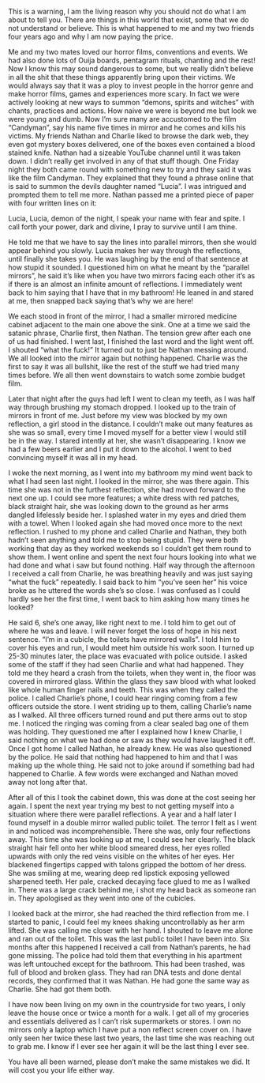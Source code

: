 This is a warning, I am the living reason why you should not do what I am about to tell you. There are things in this world that exist, some that we do not understand or believe. This is what happened to me and my two friends four years ago and why I am now paying the price.

Me and my two mates loved our horror films, conventions and events. We had also done lots of Ouija boards, pentagram rituals, chanting and the rest! Now I know this may sound dangerous to some, but we really didn’t believe in all the shit that these things apparently bring upon their victims. 
We would always say that it was a ploy to invest people in the horror genre and make horror films, games and experiences more scary.  In fact we were actively looking at new ways to summon “demons, spirits and witches” with chants, practices and actions. 
How naive we were is beyond me but look we were young and dumb. Now I’m sure many are accustomed to the film “Candyman”, say his name five times in mirror and he comes and kills his victims. My friends Nathan and Charlie liked to browse the dark web, they even got mystery boxes delivered, one of the boxes even contained a blood stained knife. Nathan had a sizeable YouTube channel until it was taken down. I didn’t really get involved in any of that stuff though. One Friday night they both came round with something new to try and they said it was like the film Candyman. They explained that they found a phrase online that is said to summon the devils daughter named “Lucia”. I was intrigued and prompted them to tell me more. Nathan passed me a printed piece of paper with four written lines on it:

Lucia, Lucia, demon of the night,
I speak your name with fear and spite.
I call forth your power, dark and divine,
I pray to survive until I am thine.

He told me that we have to say the lines into parallel mirrors, then she would appear behind you slowly. Lucia makes her way through the reflections, until finally she takes you. He was laughing by the end of that sentence at how stupid it sounded. I questioned him on what he meant by the “parallel mirrors”, he said it’s like when you have two mirrors facing each other it’s as if there is an almost an infinite amount of reflections. I immediately went back to him saying that I have that in my bathroom! He leaned in and stared at me, then snapped back saying that’s why we are here!

We each stood in front of the mirror, I had a smaller mirrored medicine cabinet adjacent to the main one above the sink. One at a time we said the satanic phrase, Charlie first, then Nathan. The tension grew after each one of us had finished. I went last, I finished the last word and the light went off. I shouted “what the fuck!” It turned out to just be Nathan messing around. We all looked into the mirror again but nothing happened. Charlie was the first to say it was all bullshit, like the rest of the stuff we had tried many times before. We all then went downstairs to watch some zombie budget film.

Later that night after the guys had left I went to clean my teeth, as I was half way through  brushing my stomach dropped. I looked up to the train of mirrors in front of me. Just before my view was blocked by my own reflection, a girl stood in the distance. I couldn’t make out many features as she was so small, every time I moved myself for a better view I would still be in the way. I stared intently at her, she wasn’t disappearing. I know we had a few beers earlier and I put it down to the alcohol. I went to bed convincing myself it was all in my head. 

I woke the next morning, as I went into my bathroom my mind went back to what I had seen last night. I looked in the mirror, she was there again. This time she was not in the furthest reflection, she had moved forward to the next one up. I could see more features; a white dress with red patches, black straight hair, she was looking down to the ground as her arms dangled lifelessly beside her. I splashed water in my eyes and dried them with a towel. When I looked again she had moved once more to the next reflection. 
I rushed to my phone and called Charlie and Nathan, they both hadn’t seen anything and told me to stop being stupid. They were both working that day as they worked weekends so I couldn’t get them round to show them. I went online and spent the next four hours looking into what we had done and what i saw but found nothing. Half way through the afternoon I received a call from Charlie, he was breathing heavily and was just saying “what the fuck” repeatedly. I said back to him “you’ve seen her” his voice broke as he uttered the words she’s so close. I was confused as I could hardly see her the first time, I went back to him asking how many times he looked? 

He said 6, she’s one away, like right next to me. I told him to get out of where he was and leave. I will never forget the loss of hope in his next sentence. “I’m in a cubicle, the toilets have mirrored walls”. I told him to cover his eyes and run, I would meet him outside his work soon. I turned up 25-30 minutes later, the place was evacuated with police outside. I asked some of the staff if they had seen Charlie and what had happened. They told me they heard a crash from the toilets, when they went in, the floor was covered in mirrored glass. Within the glass they saw blood with what looked like whole human finger nails and teeth. This was when they called the police. 
I called Charlie’s phone, I could hear ringing coming from a few officers outside the store. I went striding up to them, calling Charlie’s name as I walked. All three officers turned round and put there arms out to stop me. I noticed the ringing was coming from a clear sealed bag one of them was holding. They questioned me after I explained how I knew Charlie, I said nothing on what we had done or saw as they would have laughed it off. Once I got home I called Nathan, he already knew. He was also questioned by the police. He said that nothing had happened to him and that I was making up the whole thing. He said not to joke around if something bad had happened to Charlie. A few words were exchanged and Nathan moved away not long after that.

After all of this I took the cabinet down, this  was done at the cost seeing her again. I spent the next year trying my best to not getting myself into a situation where there were parallel reflections. A year and a half later I found myself in a double mirror walled public toilet. The terror I felt as I went in and noticed was incomprehensible. There she was, only four reflections away. This time she was looking up at me, I could see her clearly. The black straight hair fell onto her white blood smeared dress, her eyes rolled upwards with only the red veins visible on the whites of her eyes. Her blackened fingertips capped with talons gripped the bottom of her dress. She was smiling at me, wearing deep red lipstick exposing yellowed sharpened teeth. Her pale, cracked decaying face glued to me as I walked in. There was a large crack behind me, i shot my head back as someone ran in. They apologised as they went into one of the cubicles. 

I looked back at the mirror, she had reached the third reflection from me. I started to panic, I could feel my knees shaking uncontrollably as her arm lifted. She was calling me closer with her hand. I shouted to leave me alone and ran out of the toilet. This was the last public toilet I have been into. Six months after this happened I received a call from Nathan’s parents, he had gone missing. The police had told them that everything in his apartment was left untouched except for the bathroom. This had been trashed,  was full of blood and broken glass. They had ran DNA tests and done dental records, they confirmed that it was Nathan. He had gone the same way as Charlie. She had got them both.

I have now been living on my own in the countryside for two years, I only leave the house once or twice a month for a walk. I get all of my groceries and essentials delivered as I can’t risk supermarkets or stores. I own no mirrors only a laptop which I have put a non reflect screen cover on. I have only seen her twice these last two years, the last time she was reaching out to grab me. I know if I ever see her again it will be the last thing I ever see. 

You have all been warned, please don’t make the same mistakes we did. It will cost you your life either way.